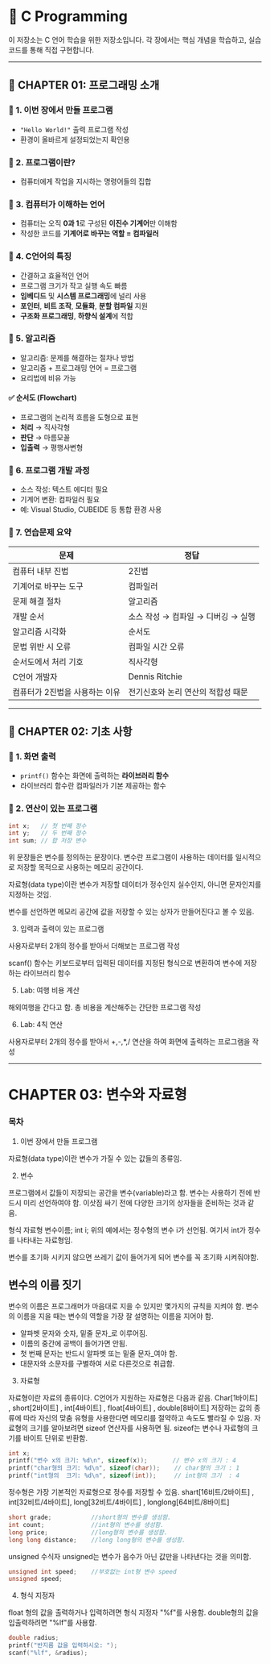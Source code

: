 # 📘 C Programming

이 저장소는 C 언어 학습을 위한 저장소입니다. 각 장에서는 핵심 개념을 학습하고, 실습 코드를 통해 직접 구현합니다.

---

## 🧩 CHAPTER 01: 프로그래밍 소개

### 📌 1. 이번 장에서 만들 프로그램

- `"Hello World!"` 출력 프로그램 작성
- 환경이 올바르게 설정되었는지 확인용

### 📌 2. 프로그램이란?

- 컴퓨터에게 작업을 지시하는 명령어들의 집합

### 📌 3. 컴퓨터가 이해하는 언어

- 컴퓨터는 오직 **0과 1**로 구성된 **이진수 기계어**만 이해함
- 작성한 코드를 **기계어로 바꾸는 역할 = 컴파일러**

### 📌 4. C언어의 특징

- 간결하고 효율적인 언어
- 프로그램 크기가 작고 실행 속도 빠름
- **임베디드** 및 **시스템 프로그래밍**에 널리 사용
- **포인터**, **비트 조작**, **모듈화**, **분할 컴파일** 지원
- **구조화 프로그래밍**, **하향식 설계**에 적합

### 📌 5. 알고리즘

- 알고리즘: 문제를 해결하는 절차나 방법
- 알고리즘 + 프로그래밍 언어 = 프로그램
- 요리법에 비유 가능

#### ✅ 순서도 (Flowchart)

- 프로그램의 논리적 흐름을 도형으로 표현
- **처리** → 직사각형  
- **판단** → 마름모꼴  
- **입출력** → 평행사변형

### 📌 6. 프로그램 개발 과정

- 소스 작성: 텍스트 에디터 필요
- 기계어 변환: 컴파일러 필요
- 예: Visual Studio, CUBEIDE 등 통합 환경 사용

### 📌 7. 연습문제 요약

| 문제 | 정답 |
|------|------|
| 컴퓨터 내부 진법 | 2진법 |
| 기계어로 바꾸는 도구 | 컴파일러 |
| 문제 해결 절차 | 알고리즘 |
| 개발 순서 | 소스 작성 → 컴파일 → 디버깅 → 실행 |
| 알고리즘 시각화 | 순서도 |
| 문법 위반 시 오류 | 컴파일 시간 오류 |
| 순서도에서 처리 기호 | 직사각형 |
| C언어 개발자 | Dennis Ritchie |
| 컴퓨터가 2진법을 사용하는 이유 | 전기신호와 논리 연산의 적합성 때문 |

---

## 🧩 CHAPTER 02: 기초 사항

### 📌 1. 화면 출력

- `printf()` 함수는 화면에 출력하는 **라이브러리 함수**
- 라이브러리 함수란 컴파일러가 기본 제공하는 함수

### 📌 2. 연산이 있는 프로그램

```c
int x;   // 첫 번째 정수
int y;   // 두 번째 정수
int sum; // 합 저장 변수
```

위 문장들은 변수를 정의하는 문장이다. 변수란 프로그램이 사용하는 데이터를 일시적으로
저장할 목적으로 사용하는 메모리 공간이다.

자료형(data type)이란 변수가 저장할 데이터가 정수인지 실수인지, 아니면 문자인지를 지정하는 것임.

변수를 선언하면 메모리 공간에 값을 저장할 수 있는 상자가 만들어진다고 볼 수 있음.

3. 입력과 출력이 있는 프로그램  

사용자로부터 2개의 정수를 받아서 더해보는 프로그램 작성 

scanf() 함수는 키보드로부터 입력된 데이터를 지정된 형식으로 변환하여 변수에 저장하는 라이브러리 함수
  
5. Lab: 여행 비용 계산  

해외여행을 간다고 함. 총 비용을 계산해주는 간단한 프로그램 작성 


6. Lab: 4칙 연산  

사용자로부터 2개의 정수를 받아서 +,-,*,/ 연산을 하여 화면에 출력하는 프로그램을 작성 

---

# CHAPTER 03: 변수와 자료형

### 목차

1. 이번 장에서 만들 프로그램  

자료형(data type)이란 변수가 가질 수 있는 값들의 종류임.

2. 변수  

프로그램에서 값들이 저장되는 공간을 변수(variable)라고 함.
변수는 사용하기 전에 반드시 미리 선언하여야 함.
이삿짐 싸기 전에 다양한 크기의 상자들을 준비하는 것과 같음. 

형식 자료형 변수이름;
     int     i; 
위의 예에서는 정수형의 변수 i가 선언됨. 여기서 int가 정수를 나타내는 자료형임.

변수를 초기화 시키지 않으면 쓰레기 값이 들어가게 되어 변수를 꼭 초기화 시켜줘야함.

## 변수의 이름 짓기
변수의 이름은 프로그래머가 마음대로 지을 수 있지만 몇가지의 규칙을 지켜야 함.
변수의 이름을 지을 때는 변수의 역할을 가장 잘 설명하는 이름을 지어야 함.
* 알파벳 문자와 숫자, 밑줄 문자_로 이루어짐.
* 이름의 중간에 공백이 들어가면 안됨.
* 첫 번째 문자는 반드시 알파벳 또는 밑줄 문자_여야 함.
* 대문자와 소문자를 구별하여 서로 다른것으로 취급함.
  
3. 자료형  

자료형이란 자료의 종류이다. C언어가 지원하는 자료형은 다음과 같음.
Char[1바이트] , short[2바이트] , int[4바이트] , float[4바이트] , double[8바이트]
저장하는 값의 종류에 따라 자신의 맞춤 유형을 사용한다면 메모리를 절약하고 속도도 빨라질 수 있음.
자료형의 크기를 알아보려면 sizeof 연산자를 사용하면 됨. 
sizeof는 변수나 자료형의 크기를 바이트 단위로 반환함. 
```c
int x;
printf("변수 x의 크기: %d\n", sizeof(x));       // 변수 x의 크기 : 4
printf("char형의 크기: %d\n", sizeof(char));    // char형의 크기 : 1
printf("int형의  크기: %d\n", sizeof(int));     // int형의 크기  : 4
```
정수형은 가장 기본적인 자료형으로 정수를 저장할 수 있음.
shart[16비트/2바이트] , int[32비트/4바이트], long[32비트/4바이트] , longlong[64비트/8바이트]
```c
short grade;           //short형의 변수를 생성함.
int count;             //int형의 변수를 생성함.
long price;            //long형의 변수를 생성함.
long long distance;    //long long형의 변수를 생성함.
```
unsigned 수식자 
unsigned는 변수가 음수가 아닌 값만을 나타낸다는 것을 의미함.
```c
unsigned int speed;    //부호없는 int형 변수 speed
unsigned speed;
```
4. 형식 지정자

float 형의 값을 출력하거나 입력하려면 형식 지정자 "%f"를 사용함.
double형의 값을 입출력하려면 "%lf"를 사용함. 

```c
double radius;
printf("반지름 값을 입력하시오: ");
scanf("%lf", &radius);
```

